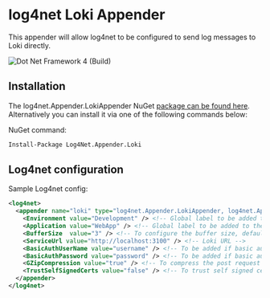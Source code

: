 # log4net Loki Appender

This appender will allow log4net to be configured to send log messages to Loki directly.

![Dot Net Framework 4 (Build)](https://github.com/gabrielcerutti/log4net.Appender.Loki/workflows/Dot%20Net%20Framework%204%20(Build)/badge.svg?branch=master)

## Installation

The log4net.Appender.LokiAppender NuGet [package can be found here](https://www.nuget.org/packages/log4net.Appender.Loki/). Alternatively you can install it via one of the following commands below:

NuGet command:
```bash
Install-Package Log4Net.Appender.Loki
```

## Log4net configuration

Sample Log4net config:

```xml
<log4net>
  <appender name="loki" type="log4net.Appender.LokiAppender, log4net.Appender.Loki">
    <Environment value="Development" /> <!-- Global label to be added to the log stream -->
    <Application value="WebApp" /> <!-- Global label to be added to the log stream -->
    <BufferSize  value="3" /> <!-- To configure the buffer size, default: 512 -->
    <ServiceUrl value="http://localhost:3100" /> <!-- Loki URL -->
    <BasicAuthUserName value="username" /> <!-- To be added if basic authent enabled  -->
    <BasicAuthPassword value="password" /> <!-- To be added if basic authent enabled  -->
    <GZipCompression value="true" /> <!-- To compress the post request using GZip compression -->
    <TrustSelfSignedCerts value="false" /> <!-- To trust self signed certificates. Default: false -->
  </appender>
</log4net>
```
